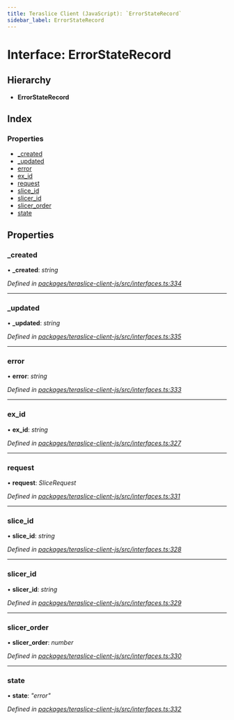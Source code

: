 ```yaml
---
title: Teraslice Client (JavaScript): `ErrorStateRecord`
sidebar_label: ErrorStateRecord
---
```


# Interface: ErrorStateRecord

## Hierarchy

* **ErrorStateRecord**

## Index

### Properties

* [_created](errorstaterecord.md#_created)
* [_updated](errorstaterecord.md#_updated)
* [error](errorstaterecord.md#error)
* [ex_id](errorstaterecord.md#ex_id)
* [request](errorstaterecord.md#request)
* [slice_id](errorstaterecord.md#slice_id)
* [slicer_id](errorstaterecord.md#slicer_id)
* [slicer_order](errorstaterecord.md#slicer_order)
* [state](errorstaterecord.md#state)

## Properties

###  _created

• **_created**: *string*

*Defined in [packages/teraslice-client-js/src/interfaces.ts:334](https://github.com/terascope/teraslice/blob/f95bb5556/packages/teraslice-client-js/src/interfaces.ts#L334)*

___

###  _updated

• **_updated**: *string*

*Defined in [packages/teraslice-client-js/src/interfaces.ts:335](https://github.com/terascope/teraslice/blob/f95bb5556/packages/teraslice-client-js/src/interfaces.ts#L335)*

___

###  error

• **error**: *string*

*Defined in [packages/teraslice-client-js/src/interfaces.ts:333](https://github.com/terascope/teraslice/blob/f95bb5556/packages/teraslice-client-js/src/interfaces.ts#L333)*

___

###  ex_id

• **ex_id**: *string*

*Defined in [packages/teraslice-client-js/src/interfaces.ts:327](https://github.com/terascope/teraslice/blob/f95bb5556/packages/teraslice-client-js/src/interfaces.ts#L327)*

___

###  request

• **request**: *SliceRequest*

*Defined in [packages/teraslice-client-js/src/interfaces.ts:331](https://github.com/terascope/teraslice/blob/f95bb5556/packages/teraslice-client-js/src/interfaces.ts#L331)*

___

###  slice_id

• **slice_id**: *string*

*Defined in [packages/teraslice-client-js/src/interfaces.ts:328](https://github.com/terascope/teraslice/blob/f95bb5556/packages/teraslice-client-js/src/interfaces.ts#L328)*

___

###  slicer_id

• **slicer_id**: *string*

*Defined in [packages/teraslice-client-js/src/interfaces.ts:329](https://github.com/terascope/teraslice/blob/f95bb5556/packages/teraslice-client-js/src/interfaces.ts#L329)*

___

###  slicer_order

• **slicer_order**: *number*

*Defined in [packages/teraslice-client-js/src/interfaces.ts:330](https://github.com/terascope/teraslice/blob/f95bb5556/packages/teraslice-client-js/src/interfaces.ts#L330)*

___

###  state

• **state**: *"error"*

*Defined in [packages/teraslice-client-js/src/interfaces.ts:332](https://github.com/terascope/teraslice/blob/f95bb5556/packages/teraslice-client-js/src/interfaces.ts#L332)*
